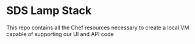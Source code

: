 # SDS Lamp Stack
This repo contains all the Chef resources necessary to create a local VM capable of supporting our UI and API code
